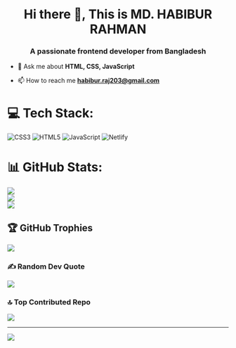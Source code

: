 <h1 align="center">Hi there 👋, This is MD. HABIBUR RAHMAN</h1>
<h3 align="center">A passionate frontend developer from Bangladesh</h3>



- 💬 Ask me about **HTML, CSS, JavaScript**

- 📫 How to reach me **habibur.raj203@gmail.com**


# 💻 Tech Stack:
![CSS3](https://img.shields.io/badge/css3-%231572B6.svg?style=for-the-badge&logo=css3&logoColor=white) ![HTML5](https://img.shields.io/badge/html5-%23E34F26.svg?style=for-the-badge&logo=html5&logoColor=white) ![JavaScript](https://img.shields.io/badge/javascript-%23323330.svg?style=for-the-badge&logo=javascript&logoColor=%23F7DF1E) ![Netlify](https://img.shields.io/badge/netlify-%23000000.svg?style=for-the-badge&logo=netlify&logoColor=#00C7B7)
# 📊 GitHub Stats:
![](https://github-readme-stats.vercel.app/api?username=habibur4334&theme=dark&hide_border=false&include_all_commits=true&count_private=true)<br/>
![](https://github-readme-streak-stats.herokuapp.com/?user=habibur4334&theme=dark&hide_border=false)<br/>
![](https://github-readme-stats.vercel.app/api/top-langs/?username=habibur4334&theme=dark&hide_border=false&include_all_commits=true&count_private=true&layout=compact)

## 🏆 GitHub Trophies
![](https://github-profile-trophy.vercel.app/?username=habibur4334&theme=radical&no-frame=false&no-bg=false&margin-w=4)

### ✍️ Random Dev Quote
![](https://quotes-github-readme.vercel.app/api?type=horizontal&theme=radical)

### 🔝 Top Contributed Repo
![](https://github-contributor-stats.vercel.app/api?username=habibur4334&limit=5&theme=dark&combine_all_yearly_contributions=true)

---
[![](https://visitcount.itsvg.in/api?id=habibur4334&icon=0&color=0)](https://visitcount.itsvg.in)

<!-- Proudly created with GPRM ( https://gprm.itsvg.in ) -->
